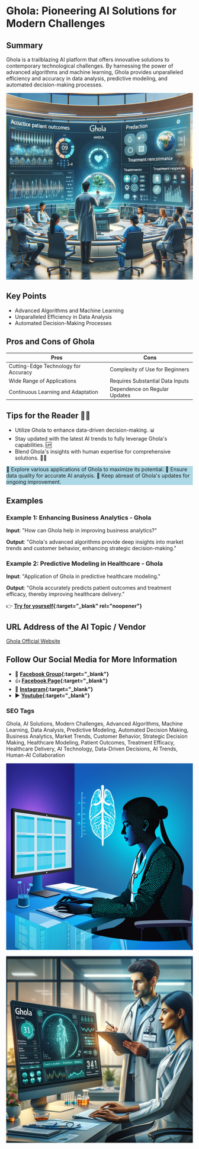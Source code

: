 
# Ghola: Pioneering AI Solutions for Modern Challenges

## Summary
Ghola is a trailblazing AI platform that offers innovative solutions to contemporary technological challenges. By harnessing the power of advanced algorithms and machine learning, Ghola provides unparalleled efficiency and accuracy in data analysis, predictive modeling, and automated decision-making processes.

![Alt text](gholadall.webp)

## Key Points
- Advanced Algorithms and Machine Learning
- Unparalleled Efficiency in Data Analysis
- Automated Decision-Making Processes

## Pros and Cons of Ghola
| Pros | Cons |
|------|------|
| Cutting-Edge Technology for Accuracy | Complexity of Use for Beginners |
| Wide Range of Applications | Requires Substantial Data Inputs |
| Continuous Learning and Adaptation | Dependence on Regular Updates |

## Tips for the Reader 🚀🧠
- Utilize Ghola to enhance data-driven decision-making. 📊
- Stay updated with the latest AI trends to fully leverage Ghola's capabilities. 🆙
- Blend Ghola's insights with human expertise for comprehensive solutions. 👥🤖

<div style="background-color:lightblue;">
🔹 Explore various applications of Ghola to maximize its potential.
🔹 Ensure data quality for accurate AI analysis.
🔹 Keep abreast of Ghola's updates for ongoing improvement.
</div>

## Examples
### Example 1: Enhancing Business Analytics - Ghola
**Input**: 
"How can Ghola help in improving business analytics?"

**Output**: 
"Ghola's advanced algorithms provide deep insights into market trends and customer behavior, enhancing strategic decision-making."

### Example 2: Predictive Modeling in Healthcare - Ghola
**Input**: 
"Application of Ghola in predictive healthcare modeling."

**Output**: 
"Ghola accurately predicts patient outcomes and treatment efficacy, thereby improving healthcare delivery."

👉 **[Try for yourself](https://www.ghola.ai/){:target="_blank" rel="noopener"}**

## URL Address of the AI Topic / Vendor
[Ghola Official Website](https://www.ghola.ai/)

## Follow Our Social Media for More Information
- 📘 **[Facebook Group](https://www.facebook.com/groups/trionxai){:target="_blank"}**
- 👍 **[Facebook Page](https://www.facebook.com/ai.trionxai){:target="_blank"}**
- 📸 **[Instagram](https://www.instagram.com/trionxai/){:target="_blank"}**
- ▶️ **[Youtube](https://www.youtube.com/@robotdocs/){:target="_blank"}**


### SEO Tags
Ghola, AI Solutions, Modern Challenges, Advanced Algorithms, Machine Learning, Data Analysis, Predictive Modeling, Automated Decision Making, Business Analytics, Market Trends, Customer Behavior, Strategic Decision Making, Healthcare Modeling, Patient Outcomes, Treatment Efficacy, Healthcare Delivery, AI Technology, Data-Driven Decisions, AI Trends, Human-AI Collaboration


![Alt text](ghola.webp)

![Alt text](gholadall1.webp)